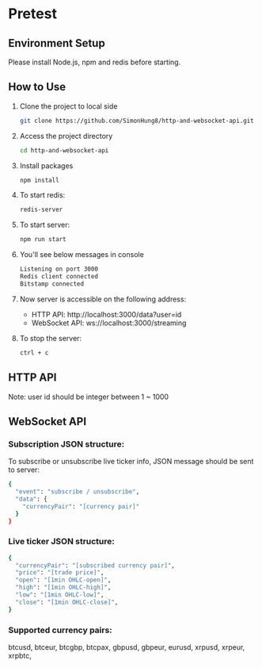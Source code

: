 # Pretest


## Environment Setup
Please install Node.js, npm and redis before starting.

## How to Use

1. Clone the project to local side
   ```bash
   git clone https://github.com/SimonHung8/http-and-websocket-api.git
   ```
2. Access the project directory
   ```bash
   cd http-and-websocket-api
   ```
3. Install packages
   ```bash
   npm install
   ```
4. To start redis:
   ```bash
   redis-server
   ```

5. To start server:

   ```bash
   npm run start
   ```

6. You'll see below messages in console

   ```bash
   Listening on port 3000
   Redis client connected
   Bitstamp connected
   ```

7. Now server is accessible on the following address:
   * HTTP API: http://localhost:3000/data?user=id
   * WebSocket API: ws://localhost:3000/streaming

8. To stop the server:

   ```bash
   ctrl + c
   ```

## HTTP API
Note: user id should be integer between 1 ~ 1000

## WebSocket API

### Subscription JSON structure:
To subscribe or unsubscribe live ticker info, JSON message should be sent to server:
```bash
{
  "event": "subscribe / unsubscribe",
  "data": {
    "currencyPair": "[currency pair]"
  }
}
```
### Live ticker JSON structure:
```bash
{
  "currencyPair": "[subscribed currency pair]",
  "price": "[trade price]",
  "open": "[1min OHLC-open]",
  "high": "[1min OHLC-high]",
  "low": "[1min OHLC-low]",
  "close": "[1min OHLC-close]",
}
```
### Supported currency pairs:
btcusd, btceur, btcgbp, btcpax, gbpusd, gbpeur, eurusd, xrpusd, xrpeur, xrpbtc,
